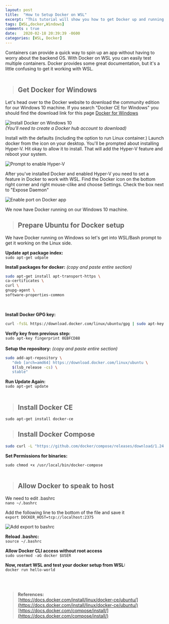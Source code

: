 ```yaml
---
layout: post
title:  "How to Setup Docker on WSL"
excerpt: "This tutorial will show you how to get Docker up and running on Windows 10 WSL"
tags: [WSL,docker,Windows]
comments : true
date:   2020-02-18 20:39:39 -0600
categories: [WSL, Docker]
---
```


 Containers can provide a quick way to spin up an app without having to worry about the backend OS. With Docker on WSL you can easily test multiple containers. Docker provides some great documentation, but it's a little confusing to get it working with WSL. 
<br/>
<br/>
> ## Get Docker for Windows ##  

Let's head over to the Docker website to download the community edition for our Windows 10 machine. If you search "Docker CE for Windows" you should find the download link for this page [Docker for Windows](https://hub.docker.com/editions/community/docker-ce-desktop-windows)  

![Install Docker on Windows 10]({{site.baseurl}}/img/docker/docker-install-windows.png "Install Docker on Windows")  
*(You'll need to create a Docker hub account to download)*  


Install with the defaults (including the option to run Linux container.) Launch docker from the icon on your desktop. You'll be prompted about installing Hyper-V. Hit okay to allow it to install. That will add the Hyper-V feature and reboot your system.  

![Prompt to enable Hyper-V]({{site.baseurl}}/img/docker/docker-install-hyperv.png "Allow Hyper-V feature to install")  

After you've installed Docker and enabled Hyper-V you need to set a feature in Docker to work with WSL. Find the Docker icon on the bottom right corner and right mouse-clike and choose Settings. Check the box next to "Expose Daemon" 

![Enable port on Docker app]({{site.baseurl}}/img/docker/docker-install-switch.png "Enable ports on Docker app")  

We now have Docker running on our Windows 10 machine.    

>## Prepare Ubuntu for Docker setup ##  

We have Docker running on Windows so let's get into WSL/Bash prompt to get it working on the Linux side.  

__Update apt package index:__  
``` sudo apt-get udpate ```  

__Install packages for docker:__ *(copy and paste entire section)*    
```bash
sudo apt-get install apt-transport-https \  
ca-certificates \ 
curl \ 
gnupg-agent \ 
software-properties-common 
```  
<br/>

__Install Docker GPG key:__  
``` bash
curl -fsSL https://download.docker.com/linux/ubuntu/gpg | sudo apt-key add -
```  

__Verify key from previous step:__  
``` sudo apt-key fingerprint 0EBFCD88 ```  
<br/>
__Setup the repository:__ *(copy and paste entire section)*   
```bash
sudo add-apt-repository \
   "deb [arch=amd64] https://download.docker.com/linux/ubuntu \
   $(lsb_release -cs) \
   stable"
```  

__Run Update Again:__  
``` sudo apt-get update ```  
<br/>


>## Install Docker CE ##    

``` sudo apt-get install docker-ce ```  

>## Install Docker Compose ##    

```bash
sudo curl -L "https://github.com/docker/compose/releases/download/1.24.1/docker-compose-$(uname -s)-$(uname -m)" -o /usr/local/bin/docker-compose
```
__Set Permissions for binaries:__    

``` sudo chmod +x /usr/local/bin/docker-compose ```  
<br/>


>## Allow Docker to speak to host ##  

We need to edit .bashrc  
``` nano ~/.bashrc ```  

Add the following line to the bottom of the file and save it   
``` export DOCKER_HOST=tcp://localhost:2375 ```  

![Add export to bashrc]({{site.baseurl}}/img/docker/docker-install-bashrc.png "Add export to bashrc")  

__Reload .bashrc:__  
``` source ~/.bashrc ```  

__Allow Docker CLI access without root access__  
``` sudo usermod -aG docker $USER ```  

__Now, restart WSL and test your docker setup from WSL:__  
``` docker run hello-world ```  

<br/>
<br/>


>__References:__  
[https://docs.docker.com/install/linux/docker-ce/ubuntu/](https://docs.docker.com/install/linux/docker-ce/ubuntu/)  
[https://docs.docker.com/compose/install/](https://docs.docker.com/compose/install/)  














 




























